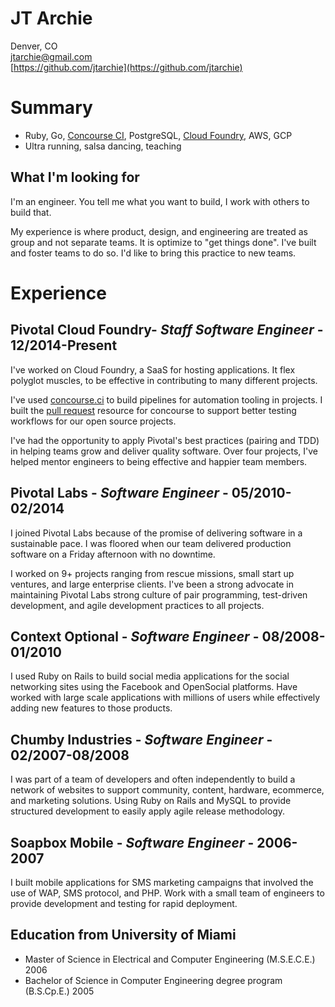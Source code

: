 # JT Archie

Denver, CO  
[jtarchie@gmail.com](mailto:jtarchie@gmail.com)  
[https://github.com/jtarchie](https://github.com/jtarchie)  

# Summary

* Ruby, Go, [Concourse CI](https://concourse.ci), PostgreSQL, [Cloud Foundry](https://cloudfoundry.org), AWS, GCP
* Ultra running, salsa dancing, teaching

## What I'm looking for

I'm an engineer. You tell me what you want to build, I work with others to build that. 

My experience is where product, design, and engineering are treated as group and not separate teams. It is optimize to "get things done". I've built and foster teams to do so. I'd like to bring this practice to new teams.


# Experience

## Pivotal Cloud Foundry- *Staff Software Engineer* - __12/2014-Present__

I've worked on Cloud Foundry, a SaaS for hosting applications. It flex polyglot muscles, to be effective in contributing to many different projects.

I've used [concourse.ci](https://concourse.ci) to build pipelines for automation tooling in projects. I built the [pull request](https://github.com/jtarchie/pullrequest-resource) resource for concourse to support better testing workflows for our open source projects.

I've had the opportunity to apply Pivotal's best practices (pairing and TDD) in helping teams grow and deliver quality software. Over four projects, I've helped mentor engineers to being effective and happier team members.

## Pivotal Labs - *Software Engineer* - __05/2010-02/2014__

I joined Pivotal Labs because of the promise of delivering software in a sustainable pace. I was floored when our team delivered production software on a Friday afternoon with no downtime.

I worked on 9+ projects ranging from rescue missions, small start up ventures, and large enterprise clients. I've been a strong advocate in maintaining Pivotal Labs strong culture of pair programming, test-driven development, and agile development practices to all projects.

## Context Optional - *Software Engineer* - __08/2008-01/2010__

I used Ruby on Rails to build social media applications for the social networking sites using the Facebook and OpenSocial platforms. Have worked with large scale applications with millions of users while effectively adding new features to those products.

## Chumby Industries - *Software Engineer* - __02/2007-08/2008__

I was part of a team of developers and often independently to build a network of websites to support community, content, hardware, ecommerce, and marketing solutions. Using Ruby on Rails and MySQL to provide structured development to easily apply agile release methodology.

## Soapbox Mobile - *Software Engineer* - __2006-2007__

I built mobile applications for SMS marketing campaigns that involved the use of WAP, SMS protocol, and PHP. Work with a small team of engineers to provide development and testing for rapid deployment.

## Education from University of Miami

* Master of Science in Electrical and Computer Engineering (M.S.E.C.E.) 2006
* Bachelor of Science in Computer Engineering degree program (B.S.Cp.E.) 2005

